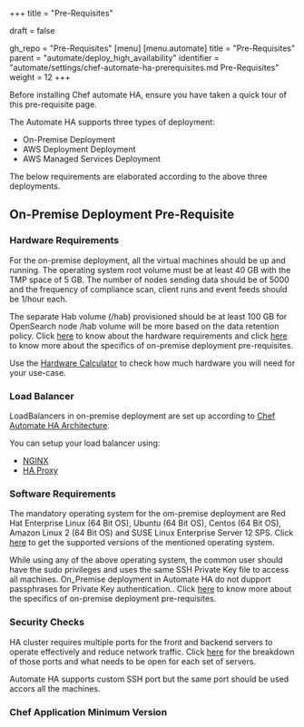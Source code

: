 +++
title = "Pre-Requisites"

draft = false

gh_repo = "Pre-Requisites"
[menu]
  [menu.automate]
    title = "Pre-Requisites"
    parent = "automate/deploy_high_availability"
    identifier = "automate/settings/chef-automate-ha-prerequisites.md Pre-Requisites"
    weight = 12
+++

Before installing Chef automate HA, ensure you have taken a quick tour of this pre-requisite page.

The Automate HA supports three types of deployment:

* On-Premise Deployment
* AWS Deployment Deployment
* AWS Managed Services Deployment

The below requirements are elaborated according to the above three deployments.

## On-Premise Deployment Pre-Requisite

### Hardware Requirements

For the on-premise deployment, all the virtual machines should be up and running. The operating system root volume must be at least 40 GB with the TMP space of 5 GB. The number of nodes sending data should be of 5000 and the frequency of compliance scan, client runs and event feeds should be 1/hour each.

The separate Hab volume (/hab) provisioned should be at least 100 GB for OpenSearch node /hab volume will be more based on the data retention policy. Click [here](/automate/ha_platform_support/#hardware-requirements) to know about the hardware requirements and click [here](automate/ha_onprim_deployment_procedure/#prerequisites) to know more about the specifics of on-premise deployment pre-requisites.

Use the [Hardware Calculator](/calculator/automate_ha_hardware_calculator.xlsx) to check how much hardware you will need for your use-case.

### Load Balancer

LoadBalancers in on-premise deployment are set up according to [Chef Automate HA Architecture](/automate/ha/).

You can setup your load balancer using:

* [NGINX](/automate/loadbalancer_configuration/#load-balancer-setup-using-nginx)
* [HA Proxy](/automate/loadbalancer_configuration/#load-balancer-setup-using-ha-proxy)

### Software Requirements

The mandatory operating system for the om-premise deployment are Red Hat Enterprise Linux (64 Bit OS), Ubuntu (64 Bit OS), Centos (64 Bit OS), Amazon Linux 2 (64 Bit OS) and SUSE Linux Enterprise Server 12 SPS. Click [here](/automate/ha_platform_support/#software-requirements) to get the supported versions of the mentioned operating system.

While using any of the above operating system, the common user should have the sudo privileges and uses the same SSH Private Key file to access all machines. On_Premise deployment in Automate HA do not dupport passphrases for Private Key authentication.. Click [here](automate/ha_onprim_deployment_procedure/#prerequisites) to know more about the specifics of on-premise deployment pre-requisites.

### Security Checks

HA cluster requires multiple ports for the front and backend servers to operate effectively and reduce network traffic. Click [here](/automate/ha_security_firewall/#ports-required-for-all-machines) for the breakdown of those ports and what needs to be open for each set of servers.

Automate HA supports custom SSH port but the same port should be used accors all the machines.

### Chef Application Minimum Version


